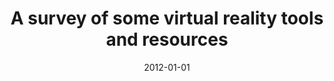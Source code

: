 ---
title: "A survey of some virtual reality tools and resources"
collection: publications
permalink: /publication/2012-01-01-okechukwu2012survey
date: 2012-01-01
venue: 'Virtual Reality and Environments, CS L{\&apos;a}nyi (Ed.). InTech'
citation: 'Okechukwu, Onyesolu Moses, Ezeani, Ignatius, Okonkwo, Obikwelu Raphael (2012), A survey of some virtual reality tools and resources'
---